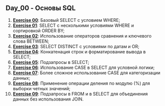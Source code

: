 ## Day_00 - Основы SQL

1. [**Exercise 00**](src/ex00/day00_ex00.sql): Базовый SELECT с условием WHERE;
2. [**Exercise 01**](src/ex01/day00_ex01.sql): SELECT с несколькими условиями WHERE и сортировкой ORDER BY;
3. [**Exercise 02**](src/ex02/day00_ex02.sql): Использование операторов сравнения и ключевого слова BETWEEN;
4. [**Exercise 03**](src/ex03/day00_ex03.sql): SELECT DISTINCT с условиями по датам и OR;
5. [**Exercise 04**](src/ex04/day00_ex04.sql): Конкатенация строк и форматирование вывода в SELECT;
6. [**Exercise 05**](src/ex05/day00_ex05.sql): Подзапросы в SELECT;
7. [**Exercise 06**](src/ex06/day00_ex06.sql): Использование CASE в SELECT для условной логики;
8. [**Exercise 07**](src/ex07/day00_ex07.sql): Более сложное использование CASE для категоризации данных;
9. [**Exercise 08**](src/ex08/day00_ex08.sql): Применение операции деления по модулю (%) для выборки четных значений;
10. [**Exercise 09**](src/ex09/day00_ex09.sql): Подзапросы в FROM и в SELECT для объединения данных без использования JOIN.
